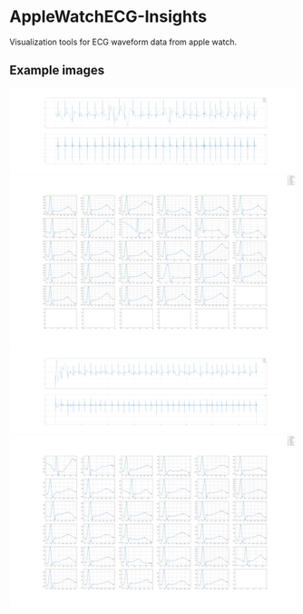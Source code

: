 # AppleWatchECG-Insights
Visualization tools for ECG waveform data from apple watch.

## Example images
![image](Examples/ecg_2024-09-10.png)
![image](Examples2/ecg_2024-09-10.png)
![image](Examples/ecg_2024-09-11_1.png)
![image](Examples2/ecg_2024-09-11_1.png)
